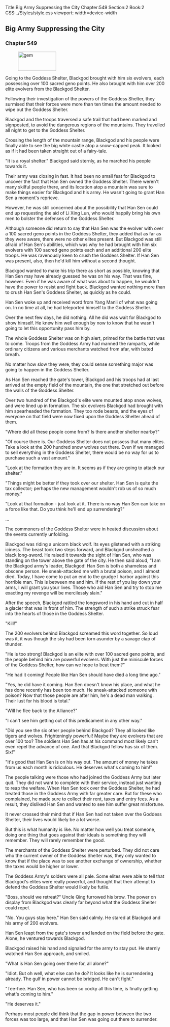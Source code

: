 Title:Big Army Suppressing the City 
Chapter:549 
Section:2 
Book:2 
CSS:../Styles/style.css 
viewport: width=device-width
  
## Big Army Suppressing the City
### Chapter 549 
<figure>
	<img src="../Images/gem.gif" alt="gem" id="gem" width="120" height="60" />
</figure>
  

  
  Going to the Goddess Shelter, Blackgod brought with him six evolvers, each possessing over 100 sacred geno points. He also brought with him over 200 elite evolvers from the Blackgod Shelter.

Following their investigation of the powers of the Goddess Shelter, they surmised that their forces were more than ten times the amount needed to wipe out the Goddess Shelter.

Blackgod and the troops traversed a safe trail that had been marked and signposted, to avoid the dangerous regions of the mountains. They travelled all night to get to the Goddess Shelter.

Crossing the length of the mountain range, Blackgod and his people were finally able to see the big white castle atop a snow-capped peak. It looked as if it had been taken straight out of a fairy-tale.

"It is a royal shelter." Blackgod said sternly, as he marched his people towards it.

Their army was closing in fast. It had been no small feat for Blackgod to uncover the fact that Han Sen owned the Goddess Shelter. There weren't many skilful people there, and its location atop a mountain was sure to make things easier for Blackgod and his army. He wasn't going to grant Han Sen a moment's reprieve.

However, he was still concerned about the possibility that Han Sen could end up requesting the aid of Li Xing Lun, who would happily bring his own men to bolster the defenses of the Goddess Shelter.

Although someone did return to say that Han Sen was the evolver with over a 100 sacred geno points in the Goddess Shelter, they added that as far as they were aware, there were no other elites present. But Blackgod was still afraid of Han Sen's abilities, which was why he had brought with him six evolvers with 100 sacred geno points each and an additional 200 elite troops. He was ravenously keen to crush the Goddess Shelter. If Han Sen was present, also, then he'd kill him without a second thought.

Blackgod wanted to make his trip there as short as possible, knowing that Han Sen may have already guessed he was on his way. That was fine, however. Even if he was aware of what was about to happen, he wouldn't have the power to resist and fight back. Blackgod wanted nothing more than to crush Han Sen's Goddess Shelter, as quickly as he could.

Han Sen woke up and received word from Yang Manli of what was going on. In no time at all, he had teleported himself to the Goddess Shelter.

Over the next few days, he did nothing. All he did was wait for Blackgod to show himself. He knew him well enough by now to know that he wasn't going to let this opportunity pass him by.

The whole Goddess Shelter was on high alert, primed for the battle that was to come. Troops from the Goddess Army had manned the ramparts, while ordinary citizens and various merchants watched from afar, with bated breath.

No matter how slow they were, they could sense something major was going to happen in the Goddess Shelter.

As Han Sen reached the gate's tower, Blackgod and his troops had at last arrived at the empty field of the mountain, the one that stretched out before the walls of the Goddess Shelter.

Over two hundred of the Blackgod's elite were mounted atop snow wolves, and were lined up in formation. The six evolvers Blackgod had brought with him spearheaded the formation. They too rode beasts, and the eyes of everyone on that field were now fixed upon the Goddess Shelter ahead of them.

"Where did all these people come from? Is there another shelter nearby?"

"Of course there is. Our Goddess Shelter does not possess that many elites. Take a look at the 200 hundred snow wolves out there. Even if we managed to sell everything in the Goddess Shelter, there would be no way for us to purchase such a vast amount."

"Look at the formation they are in. It seems as if they are going to attack our shelter."

"Things might be better if they took over our shelter. Han Sen is quite the tax collector; perhaps the new management wouldn't rob us of so much money."

"Look at that formation - just look at it. There is no way Han Sen can take on a force like that. Do you think he'll end up surrendering?"

…

The commoners of the Goddess Shelter were in heated discussion about the events currently unfolding.

Blackgod was riding a unicorn black wolf. Its eyes glistened with a striking iciness. The beast took two steps forward, and Blackgod unsheathed a black long-sword. He raised it towards the sight of Han Sen, who was standing on the tower above the gate of the city. He then said aloud, "I am the Blackgod army's leader, Blackgod! Han Sen is both a shameless and obscene person. He sneak-attacked me with a brutal poison, and I almost died. Today, I have come to put an end to the grudge I harbor against this horrible man. This is between me and him. If the rest of you lay down your arms, I will grant you your lives. Those who aid Han Sen and try to stop me exacting my revenge will be mercilessly slain."

After the speech, Blackgod rattled the longsword in his hand and cut in half a glacier that was in front of him. The strength of such a strike struck fear into the hearts of those in the Goddess Shelter.

"Kill!"

The 200 evolvers behind Blackgod screamed this word together. So loud was it, it was though the sky had been torn asunder by a savage clap of thunder.

"He is too strong! Blackgod is an elite with over 100 sacred geno points, and the people behind him are powerful evolvers. With just the miniscule forces of the Goddess Shelter, how can we hope to beat them?"

"He had it coming! People like Han Sen should have died a long time ago."

"Yes, he did have it coming. Han Sen doesn't know his place, and what he has done recently has been too much. He sneak-attacked someone with poison? Now that those people are after him, he's a dead man walking. Their lust for his blood is total."

"Will he flee back to the Alliance?"

"I can't see him getting out of this predicament in any other way."

"Did you see the six other people behind Blackgod? They all looked like tigers and wolves. Frighteningly powerful! Maybe they are evolvers that are over 100 too? The soldiers Han Sen has at his command most likely can't even repel the advance of one. And that Blackgod fellow has six of them. Six!"

"It's good that Han Sen is on his way out. The amount of money he takes from us each month is ridiculous. He deserves what's coming to him!"

The people talking were those who had joined the Goddess Army but later quit. They did not want to complete with their service, instead just wanting to reap the welfare. When Han Sen took over the Goddess Shelter, he had treated those in the Goddess Army with far greater care. But for these who complained, he made sure to collect their rent, taxes and entry fees. As a result, they disliked Han Sen and wanted to see him suffer great misfortune.

It never crossed their mind that if Han Sen had not taken over the Goddess Shelter, their lives would likely be a lot worse.

But this is what humanity is like. No matter how well you treat someone, doing one thing that goes against their ideals is something they will remember. They will rarely remember the good.

The merchants of the Goddess Shelter were perturbed. They did not care who the current owner of the Goddess Shelter was, they only wanted to know that if the place was to see another exchange of ownership, whether the taxes would be higher or lower.

The Goddess Army's solders were all pale. Some elites were able to tell that Blackgod's elites were really powerful, and thought that their attempt to defend the Goddess Shelter would likely be futile.

"Boss, should we retreat?" Uncle Qing furrowed his brow. The power on display from Blackgod was clearly far beyond what the Goddess Shelter could repel.

"No. You guys stay here." Han Sen said calmly. He stared at Blackgod and his army of 200 evolvers.

Han Sen leapt from the gate's tower and landed on the field before the gate. Alone, he ventured towards Blackgod.

Blackgod raised his hand and signaled for the army to stay put. He sternly watched Han Sen approach, and smiled.

"What is Han Sen going over there for, all alone?"

"Idiot. But oh well, what else can he do? It looks like he is surrendering already. The gulf in power cannot be bridged. He can't fight."

"Tee-hee. Han Sen, who has been so cocky all this time, is finally getting what's coming to him."

"He deserves it."

Perhaps most people did think that the gap in power between the two forces was too large, and that Han Sen was going out there to surrender.
